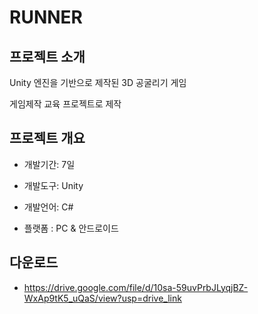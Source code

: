# RUNNER

## 프로젝트 소개
Unity 엔진을 기반으로 제작된 3D 공굴리기 게임

게임제작 교육 프로젝트로 제작

## 프로젝트 개요
- 개발기간: 7일
  
- 개발도구: Unity
  
- 개발언어: C#
  
- 플랫폼 : PC & 안드로이드

## 다운로드
- https://drive.google.com/file/d/10sa-59uvPrbJLyqjBZ-WxAp9tK5_uQaS/view?usp=drive_link
